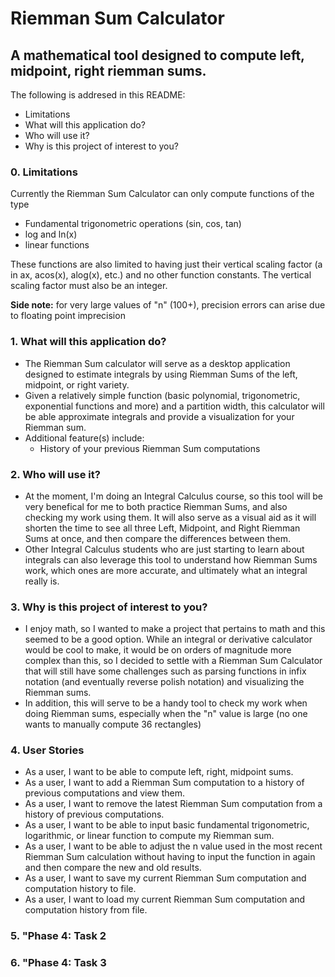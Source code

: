# Riemman Sum Calculator

## A mathematical tool designed to compute left, midpoint, right riemman sums.

The following is addresed in this README:
- Limitations
- What will this application do?
- Who will use it?
- Why is this project of interest to you?

### 0. Limitations

Currently the Riemman Sum Calculator can only compute functions of the type
- Fundamental trigonometric operations (sin, cos, tan)
- log and ln(x)
- linear functions 

These functions are also limited to having just their vertical
scaling factor (a in ax, acos(x), alog(x), etc.) and no other function constants. The vertical scaling factor must also be an integer.

**Side note:** for very large values of "n" (100+), precision errors can arise due to floating point imprecision



### 1. What will this application do?

- The Riemman Sum calculator will serve as a desktop application designed to estimate integrals by using Riemman Sums of the left, midpoint, or right variety. 
- Given a relatively simple function (basic polynomial, trigonometric, exponential functions and more) and a partition width, this calculator will be able approximate integrals and provide a visualization for your Riemman sum.
- Additional feature(s) include:
    - History of your previous Riemman Sum computations

### 2. Who will use it?

- At the moment, I'm doing an Integral Calculus course, so this tool will be very benefical for me to both practice Riemman Sums, and also checking my work using them. It will also serve as a visual aid as it will shorten the time to see all three Left, Midpoint, and Right Riemman Sums at once, and then compare the differences between them.
- Other Integral Calculus students who are just starting to learn about integrals can also leverage this tool to understand how Riemman Sums work, which ones are more accurate, and ultimately what an integral really is.

### 3. Why is this project of interest to you?

- I enjoy math, so I wanted to make a project that pertains to math and this seemed to be a good option. While an integral or derivative calculator would be cool to make, it would be on orders of magnitude more
  complex than this, so I decided to settle with a Riemman Sum Calculator that will still have some challenges such as parsing functions in infix notation (and eventually reverse polish notation) and visualizing the Riemman sums. 
- In addition, this will serve to be a handy tool to check my work when doing Riemman sums, especially when the "n" value is large (no one wants to manually compute 36 rectangles)

### 4. User Stories

- As a user, I want to be able to compute left, right, midpoint sums.
- As a user, I want to add a Riemman Sum computation to a history of previous computations and view them.
- As a user, I want to remove the latest Riemman Sum computation from a history of previous computations.
- As a user, I want to be able to input basic fundamental trigonometric, logarithmic, or linear function to compute my Riemman sum.
- As a user, I want to be able to adjust the n value used in the most recent Riemman Sum calculation without having to input the function in again and then compare the new and old results.
- As a user, I want to save my current Riemman Sum computation and computation history to file.
- As a user, I want to load my current Riemman Sum computation and computation history from file.

### 5. "Phase 4: Task 2


### 6. "Phase 4: Task 3

